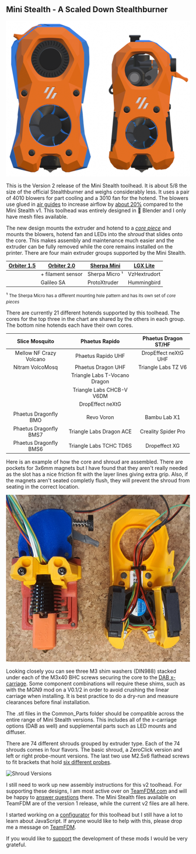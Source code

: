 ## Mini Stealth - A Scaled Down Stealthburner

![Size Comparison](/Mini_Stealth_Stealthburner_Size_Comparison.png)

This is the Version 2 release of the Mini Stealth toolhead. It is about 5/8 the size of the official Stealthburner and weighs considerably less. It uses a pair of 4010 blowers for part cooling and a 3010 fan for the hotend. The blowers use glued in [air guides](https://www.teamfdm.com/forums/topic/1886-vorpal-180-a-printed-printer/?do=findComment&comment=13431&_rid=1756) to increase airflow by [about 20%](https://www.teamfdm.com/forums/topic/1886-vorpal-180-a-printed-printer/?do=findComment&comment=13566&_rid=1756) compared to the Mini Stealth v1. This toolhead was entirely designed in 󰂫 Blender and I only have mesh files available.

The new design mounts the extruder and hotend to a *[core piece](https://www.teamfdm.com/forums/topic/1886-vorpal-180-a-printed-printer/?do=findComment&comment=15428&_rid=1756)* and mounts the blowers, hotend fan and LEDs into the *shroud* that slides onto the core. This makes assembly and maintenance much easier and the extruder can be fully removed while the core remains installed on the printer. There are four main extruder groups supported by the Mini Stealth.

| [Orbiter 1.5](https://www.teamfdm.com/files/file/606-mini-stealth-orbiter-15/ "Supported here") | [Orbiter 2.0](https://www.teamfdm.com/files/file/612-mini-stealth-orbiter-20/ "Supported here") | [Sherpa Mini](https://www.teamfdm.com/files/file/657-mini-stealth-mini-sherpa/ "Supported here") | [LGX Lite](https://www.teamfdm.com/files/file/616-mini-stealth-lgx-lite/ "Supported here") |
| ------------------------------------------------------------------------------ | ------------------------------------------------------------------------------ | ------------------------------------------------------------------------------- | ------------------------------------------------------------------------- |
|                                                                                | + filament sensor                                                              | Sherpa Micro ¹                                                                  | VzHextrudort                                                              |
|                                                                                | Galileo SA                                                                     | ProtoXtruder                                                                    | Hummingbird                                                               |

¹ <small>The Sherpa Micro has a different mounting hole pattern and has its own set of *core pieces*</small>

There are currently 21 different hotends supported by this toolhead. The cores for the top three in the chart are shared by the others in each group. The bottom nine hotends each have their own cores.

| Slice Mosquito          | Phaetus Rapido                | Phaetus Dragon ST/HF |
|:-----------------------:|:-----------------------------:|:--------------------:|
| Mellow NF Crazy Volcano | Phaetus Rapido UHF            | DropEffect neXtG UHF |
| Nitram VolcoMosq        | Phaetus Dragon UHF            | Triangle Labs TZ V6  |
|                         | Triangle Labs T-Vocano Dragon |                      |
|                         | Triangle Labs CHCB-V V6DM     |                      |
|                         | DropEffect neXtG              |                      |
|                         |                               |                      |
| Phaetus Dragonfly BMO   | Revo Voron                    | Bambu Lab X1         |
| Phaetus Dragonfly BMS7  | Triangle Labs Dragon ACE      | Creality Spider Pro  |
| Phaetus Dragonfly BMS6  | Triangle Labs TCHC TD6S       | Dropeffect XG        |

Here is an example of how the core and shroud are assembled. There are pockets for 3x6mm magnets but I have found that they aren't really needed as the slot has a nice friction fit with the layer lines giving extra grip. Also, if the magnets aren't seated completly flush, they will prevent the shroud from seating in the correct location.

![Mini Stealth Split](/Mini_Stealth_v2.0_Split.png)

Looking closely you can see three M3 shim washers (DIN988) stacked under each of the M3x40 BHC screws securing the core to the [DAB x-carriage](https://www.teamfdm.com/files/file/760-mini-stealth-dab-beta-release/). Some component combinations will require these shims, such as with the MGN9 mod on a V0.1/2 in order to avoid crushing the linear carriage when installing. It is best practice to do a dry-run and measure clearances before final installation.

The .stl files in the Common_Parts folder should be compatible across the entire range of Mini Stealth versions. This includes all of the x-carriage options (DAB as well) and supplemental parts such as LED mounts and diffuser.

There are 74 different shrouds grouped by extruder type. Each of the 74 shrouds comes in four flavors. The basic shroud, a ZeroClick version and left or right probe-mount versions. The last two use M2.5x6 flathead screws to fit brackets that hold [six different probes](https://raw.githubusercontent.com/atrushing/Mini_Stealth/main/Ender_3_parts/Ender_3_Probe_Options_1.png).

![Shroud Versions](https://raw.githubusercontent.com/atrushing/Mini_Stealth/main/Shroud_Versions.png)

I still need to work up new assembly instructions for this v2 toolhead. For supporting these designs, I am most active over on [TeamFDM.com](https://www.teamfdm.com/profile/1756-atrushing/content/?type=downloads_file&change_section=1) and will be happy to [answer questions](https://www.teamfdm.com/forums/topic/3433-mini-stealth-v2-is-available) there. The Mini Stealth files available on TeamFDM are of the version 1 release, while the current v2 files are all here.

I started working on a [configurator](https://atrushing.github.io/Sidewinder-Switchwire/) for this toolhead but I still have a lot to learn about JavaScript. If anyone would like to help with this, please drop me a message on [TeamFDM](https://www.teamfdm.com/profile/1756-atrushing/).

If you would like to [support](https://paypal.me/atrushing) the development of these mods I would be very grateful.
